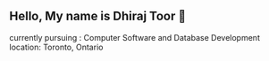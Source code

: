## Hello, My name is Dhiraj Toor 👋

currently pursuing : Computer Software and Database Development
location: Toronto, Ontario

